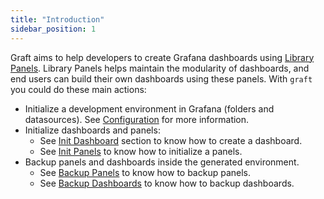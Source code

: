 ```yaml
---
title: "Introduction"
sidebar_position: 1
---
```


Graft aims to help developers to create Grafana dashboards using [Library Panels](https://grafana.com/docs/grafana/latest/dashboards/build-dashboards/manage-library-panels/). Library Panels helps maintain the modularity of dashboards, and end users can build their own dashboards using these panels. With `graft` you could do these main actions:

- Initialize a development environment in Grafana (folders and datasources). See [Configuration](./config) for more information.
- Initialize dashboards and panels:
  - See [Init Dashboard](./dashboards#init-dashboard) section to know how to create a dashboard.
  - See [Init Panels](./panels#init-panel) to know how to initialize a panels.
- Backup panels and dashboards inside the generated environment.
  - See [Backup Panels](./panels#backup-panels) to know how to backup panels.
  - See [Backup Dashboards](./dashboards#backup-dashboards) to know how to backup dashboards.
